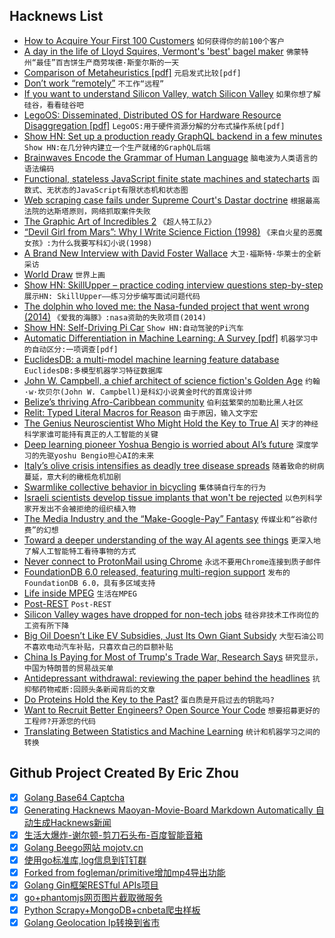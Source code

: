 ## Hacknews List


- [How to Acquire Your First 100 Customers](https://docs.google.com/document/d/104qgagSsp2rQQEDORGbYC0uqt0neYHCPxu-aUl4CuSQ/edit)  `如何获得你的前100个客户`
- [A day in the life of Lloyd Squires, Vermont&#39;s &#39;best&#39; bagel maker](https://www.burlingtonfreepress.com/story/life/2018/11/19/lloyd-squires-myers-bagels-burlington/1977013002/)  `佛蒙特州“最佳”百吉饼生产商劳埃德·斯奎尔斯的一天`
- [Comparison of Metaheuristics [pdf]](http://www2.cscamm.umd.edu/publications/BookChapter_CS-09-13.pdf)  `元启发式比较[pdf]`
- [Don’t work “remotely”](http://blairreeves.me/2018/11/09/dont-work-remotely/?resubmit=hn)  `不工作“远程”`
- [If you want to understand Silicon Valley, watch Silicon Valley](https://www.gatesnotes.com/About-Bill-Gates/Silicon-Valley)  `如果你想了解硅谷，看看硅谷吧`
- [LegoOS: Disseminated, Distributed OS for Hardware Resource Disaggregation [pdf]](https://www.usenix.org/system/files/osdi18-shan.pdf)  `LegoOS:用于硬件资源分解的分布式操作系统[pdf]`
- [Show HN: Set up a production ready GraphQL backend in a few minutes](https://hasura.io/diy-graphql-baas)  `Show HN:在几分钟内建立一个生产就绪的GraphQL后端`
- [Brainwaves Encode the Grammar of Human Language](http://maxplanck.nautil.us/article/341/brainwaves-encode-the-grammar-of-human-language)  `脑电波为人类语言的语法编码`
- [Functional, stateless JavaScript finite state machines and statecharts](https://xstate.js.org/docs/)  `函数式、无状态的JavaScript有限状态机和状态图`
- [Web scraping case fails under Supreme Court&#39;s Dastar doctrine](http://blog.internetcases.com/2018/11/19/web-scraping-case-fails-under-dastar/)  `根据最高法院的达斯塔原则，网络抓取案件失败`
- [The Graphic Art of Incredibles 2](http://joshholtsclaw.com/blog/2018/3/5/the-graphic-art-of-incredibles-2)  `《超人特工队2》`
- [“Devil Girl from Mars”: Why I Write Science Fiction (1998)](http://web.mit.edu/m-i-t/articles/butler_talk_index.html)  `《来自火星的恶魔女孩》:为什么我要写科幻小说(1998)`
- [A Brand New Interview with David Foster Wallace](https://electricliterature.com/a-brand-new-interview-with-david-foster-wallace-71c03223294b)  `大卫·福斯特·华莱士的全新采访`
- [World Draw](https://worlddraw.withgoogle.com/explore)  `世界上画`
- [Show HN: SkillUpper – practice coding interview questions step-by-step](https://skillupper.com)  `展示HN: SkillUpper——练习分步编写面试问题代码`
- [The dolphin who loved me: the Nasa-funded project that went wrong (2014)](https://www.theguardian.com/environment/2014/jun/08/the-dolphin-who-loved-me)  `《爱我的海豚》:nasa资助的失败项目(2014)`
- [Show HN: Self-Driving Pi Car](https://github.com/felipessalvatore/self_driving_pi_car)  `Show HN:自动驾驶的Pi汽车`
- [Automatic Differentiation in Machine Learning: A Survey [pdf]](http://jmlr.org/papers/volume18/17-468/17-468.pdf)  `机器学习中的自动区分:一项调查[pdf]`
- [EuclidesDB: a multi-model machine learning feature database](https://euclidesdb.readthedocs.io/en/latest/)  `EuclidesDB:多模型机器学习特征数据库`
- [John W. Campbell, a chief architect of science fiction&#39;s Golden Age](https://www.latimes.com/books/la-ca-jc-astounding-20181115-story.html)  `约翰·w·坎贝尔(John W. Campbell)是科幻小说黄金时代的首席设计师`
- [Belize’s thriving Afro-Caribbean community](http://www.bbc.com/travel/story/20181118-belizes-thriving-afro-caribbean-community)  `伯利兹繁荣的加勒比黑人社区`
- [Relit: Typed Literal Macros for Reason](https://github.com/cyrus-/relit)  `由于原因，输入文字宏`
- [The Genius Neuroscientist Who Might Hold the Key to True AI](https://www.wired.com/story/karl-friston-free-energy-principle-artificial-intelligence)  `天才的神经科学家谁可能持有真正的人工智能的关键`
- [Deep learning pioneer Yoshua Bengio is worried about AI’s future](https://www.technologyreview.com/s/612434/one-of-the-fathers-of-ai-is-worried-about-its-future/)  `深度学习的先驱yoshu Bengio担心AI的未来`
- [Italy’s olive crisis intensifies as deadly tree disease spreads](https://www.nature.com/articles/d41586-018-07389-8)  `随着致命的树病蔓延，意大利的橄榄危机加剧`
- [Swarmlike collective behavior in bicycling](https://phys.org/news/2018-11-swarmlike-behavior-bicycling.html)  `集体骑自行车的行为`
- [Israeli scientists develop tissue implants that won&#39;t be rejected](https://www.israel21c.org/israeli-scientists-develop-implanted-organs-made-from-patients-own-cells/)  `以色列科学家开发出不会被拒绝的组织植入物`
- [The Media Industry and the “Make-Google-Pay” Fantasy](https://mondaynote.com/the-media-industry-and-the-make-google-pay-fantasy-1b4de36e3b04)  `传媒业和“谷歌付费”的幻想`
- [Toward a deeper understanding of the way AI agents see things](https://code.fb.com/ai-research/ai-agents-see/)  `更深入地了解人工智能特工看待事物的方式`
- [Never connect to ProtonMail using Chrome](https://old.reddit.com/r/ProtonMail/comments/9yl94k/never_connect_to_protonmail_using_chrome/)  `永远不要用Chrome连接到质子邮件`
- [FoundationDB 6.0 released, featuring multi-region support](https://www.foundationdb.org/blog/foundationdb-6-0-15-released/)  `发布的FoundationDB 6.0，具有多区域支持`
- [Life inside MPEG](http://blog.chiariglione.org/life-inside-mpeg/)  `生活在MPEG`
- [Post-REST](https://www.tbray.org/ongoing/When/201x/2018/11/18/Post-REST)  `Post-REST`
- [Silicon Valley wages have dropped for non-tech jobs](https://www.mercurynews.com/2018/11/18/silicon-valley-wages-have-dropped-for-all-except-highest-paying-jobs-report/)  `硅谷非技术工作岗位的工资有所下降`
- [Big Oil Doesn’t Like EV Subsidies, Just Its Own Giant Subsidy](https://www.bloomberg.com/opinion/articles/2018-11-19/big-oil-vs-electric-cars-carbon-tax-would-level-playing-field)  `大型石油公司不喜欢电动汽车补贴，只喜欢自己的巨额补贴`
- [China Is Paying for Most of Trump&#39;s Trade War, Research Says](https://www.bloomberg.com/news/articles/2018-11-19/china-is-paying-for-most-of-trump-s-trade-war-research-says)  `研究显示，中国为特朗普的贸易战买单`
- [Antidepressant withdrawal: reviewing the paper behind the headlines](https://www.nationalelfservice.net/treatment/antidepressants/antidepressant-withdrawal-reviewing-the-paper-behind-the-headlines/)  `抗抑郁药物戒断:回顾头条新闻背后的文章`
- [Do Proteins Hold the Key to the Past?](https://www.newyorker.com/magazine/2018/11/26/do-proteins-hold-the-key-to-the-past)  `蛋白质是开启过去的钥匙吗?`
- [Want to Recruit Better Engineers? Open Source Your Code](https://angel.co/blog/want-to-recruit-better-engineers-open-source-your-code)  `想要招募更好的工程师?开源您的代码`
- [Translating Between Statistics and Machine Learning](https://insights.sei.cmu.edu/sei_blog/2018/11/translating-between-statistics-and-machine-learning.html)  `统计和机器学习之间的转换`

## Github Project Created By Eric Zhou

- [x] [Golang Base64 Captcha](https://github.com/mojocn/base64Captcha)
- [x] [Generating Hacknews Maoyan-Movie-Board Markdown Automatically 自动生成Hacknews新闻](https://github.com/dejavuzhou/md-genie)
- [x] [生活大爆炸-谢尔顿-剪刀石头布-百度智能音箱](https://github.com/mojocn/dueros-bang-game)
- [x] [Golang Beego网站 mojotv.cn](https://github.com/mojocn/www.mojotv.cn)
- [x] [使用go标准库,log信息到钉钉群](https://github.com/mojocn/dooger)
- [x] [Forked from fogleman/primitive增加mp4导出功能](https://github.com/mojocn/primitive)
- [x] [Golang Gin框架RESTful APIs项目](https://github.com/JJJJJJJerk/ezier-golang-web-api-framework)
- [x] [go+phantomjs网页图片截取微服务](https://github.com/mojocn/screen_shot)
- [x] [Python Scrapy+MongoDB+cnbeta爬虫样板](https://github.com/mojocn/scrapy_mongodb_boilerplate_cnbeta)
- [x] [Golang Geolocation Ip转换到省市](https://github.com/mojocn/ip2location)